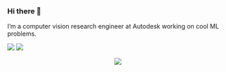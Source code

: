 ### Hi there 👋

<!--
**pbamotra/pbamotra** is a ✨ _special_ ✨ repository because its `README.md` (this file) appears on your GitHub profile.
-->
I’m a computer vision research engineer at Autodesk working on cool ML problems.
 
[<img src="https://img.shields.io/badge/linkedin-%230077B5.svg?&style=for-the-badge&logo=linkedin&logoColor=white" />](https://www.linkedin.com/in/pbamotra/)
[<img src="https://img.shields.io/badge/RSS-FFA500?style=for-the-badge&logo=rss&logoColor=white" />](https://pankesh.com/feed.xml)


<p align = "center">
  <img src= https://i.pinimg.com/originals/12/b2/3a/12b23a7752e8a7a4464c1ff5e596237f.gif>
</p>
